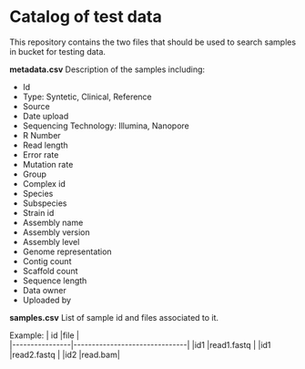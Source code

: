 # Catalog of test data
This repository contains the two files that should be used to search samples in bucket for testing data. 

**metadata.csv**
Description of the samples including: 
 - Id	
 - Type: Syntetic, Clinical, Reference
 - Source	
 - Date upload	
 - Sequencing Technology: Illumina, Nanopore
 - R Number	
 - Read length	
 - Error rate	
 - Mutation rate	
 - Group	
 - Complex id	
 - Species	
 - Subspecies	
 - Strain id
 - Assembly name	
 - Assembly version	
 - Assembly level
 - Genome representation	
 - Contig count 	
 - Scaffold count	
 - Sequence length
 - Data owner
 - Uploaded by

**samples.csv** 
List of sample id and files associated to it. 

Example: 
|   id           |file                          |                    
|----------------|-------------------------------|
|id1 |read1.fastq |
|id1 |read2.fastq |
|id2 |read.bam|


